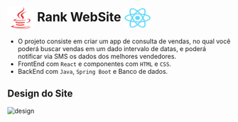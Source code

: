 <div className="Rank-WebSite">
  <h1>
    <img align="center" alt="java" height="50" width="60" src="https://github.com/devicons/devicon/blob/master/icons/java/java-plain.svg"/>
    Rank WebSite
    <img align="center" alt="react" height="50" width="60" src="https://github.com/devicons/devicon/blob/master/icons/react/react-original.svg"/>
  </h1>
</div>

- O projeto consiste em criar um app de consulta de vendas, no qual você poderá buscar vendas em um dado intervalo de datas, e poderá notificar via SMS os dados dos melhores vendedores. 
- FrontEnd com `React` e componentes com `HTML` e `CSS`.
- BackEnd com `Java`, `Spring Boot` e Banco de dados.

## Design do Site
<div className="Design-Site">
  <img alt="design" height="1100" width="1000" src="https://user-images.githubusercontent.com/89430801/179338751-361ceffa-a908-432a-b84e-5120d63c5847.svg"/>
</div>



